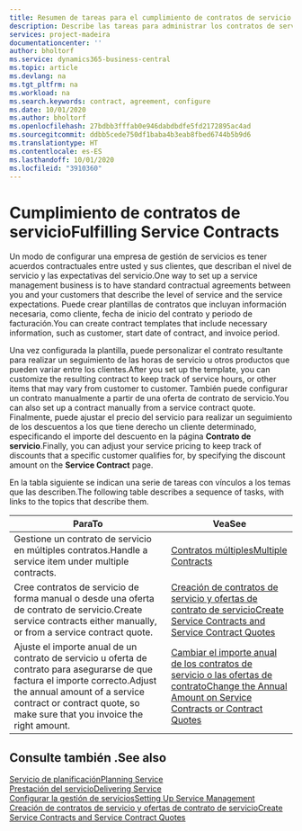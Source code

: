 ```yaml
---
title: Resumen de tareas para el cumplimiento de contratos de servicio | Documentos de Microsoft
description: Describe las tareas para administrar los contratos de servicio con los clientes.
services: project-madeira
documentationcenter: ''
author: bholtorf
ms.service: dynamics365-business-central
ms.topic: article
ms.devlang: na
ms.tgt_pltfrm: na
ms.workload: na
ms.search.keywords: contract, agreement, configure
ms.date: 10/01/2020
ms.author: bholtorf
ms.openlocfilehash: 27bdbb3fffab0e946dabdbdfe5fd2172895ac4ad
ms.sourcegitcommit: ddbb5cede750df1baba4b3eab8fbed6744b5b9d6
ms.translationtype: HT
ms.contentlocale: es-ES
ms.lasthandoff: 10/01/2020
ms.locfileid: "3910360"
---
```

# <a name="fulfilling-service-contracts"></a><span data-ttu-id="c79df-103">Cumplimiento de contratos de servicio</span><span class="sxs-lookup"><span data-stu-id="c79df-103">Fulfilling Service Contracts</span></span> 
<span data-ttu-id="c79df-104">Un modo de configurar una empresa de gestión de servicios es tener acuerdos contractuales entre usted y sus clientes, que describan el nivel de servicio y las expectativas del servicio.</span><span class="sxs-lookup"><span data-stu-id="c79df-104">One way to set up a service management business is to have standard contractual agreements between you and your customers that describe the level of service and the service expectations.</span></span> <span data-ttu-id="c79df-105">Puede crear plantillas de contratos que incluyan información necesaria, como cliente, fecha de inicio del contrato y periodo de facturación.</span><span class="sxs-lookup"><span data-stu-id="c79df-105">You can create contract templates that include necessary information, such as customer, start date of contract, and invoice period.</span></span>  
  
<span data-ttu-id="c79df-106">Una vez configurada la plantilla, puede personalizar el contrato resultante para realizar un seguimiento de las horas de servicio u otros productos que pueden variar entre los clientes.</span><span class="sxs-lookup"><span data-stu-id="c79df-106">After you set up the template, you can customize the resulting contract to keep track of service hours, or other items that may vary from customer to customer.</span></span> <span data-ttu-id="c79df-107">También puede configurar un contrato manualmente a partir de una oferta de contrato de servicio.</span><span class="sxs-lookup"><span data-stu-id="c79df-107">You can also set up a contract manually from a service contract quote.</span></span> <span data-ttu-id="c79df-108">Finalmente, puede ajustar el precio del servicio para realizar un seguimiento de los descuentos a los que tiene derecho un cliente determinado, especificando el importe del descuento en la página **Contrato de servicio**.</span><span class="sxs-lookup"><span data-stu-id="c79df-108">Finally, you can adjust your service pricing to keep track of discounts that a specific customer qualifies for, by specifying the discount amount on the **Service Contract** page.</span></span>  

<span data-ttu-id="c79df-109">En la tabla siguiente se indican una serie de tareas con vínculos a los temas que las describen.</span><span class="sxs-lookup"><span data-stu-id="c79df-109">The following table describes a sequence of tasks, with links to the topics that describe them.</span></span>   
  
|<span data-ttu-id="c79df-110">**Para**</span><span class="sxs-lookup"><span data-stu-id="c79df-110">**To**</span></span>|<span data-ttu-id="c79df-111">**Vea**</span><span class="sxs-lookup"><span data-stu-id="c79df-111">**See**</span></span>|  
|------------|-------------|  
|<span data-ttu-id="c79df-112">Gestione un contrato de servicio en múltiples contratos.</span><span class="sxs-lookup"><span data-stu-id="c79df-112">Handle a service item under multiple contracts.</span></span> | [<span data-ttu-id="c79df-113">Contratos múltiples</span><span class="sxs-lookup"><span data-stu-id="c79df-113">Multiple Contracts</span></span>](service-multiple-contracts.md)|  
|<span data-ttu-id="c79df-114">Cree contratos de servicio de forma manual o desde una oferta de contrato de servicio.</span><span class="sxs-lookup"><span data-stu-id="c79df-114">Create service contracts either manually, or from a service contract quote.</span></span>| [<span data-ttu-id="c79df-115">Creación de contratos de servicio y ofertas de contrato de servicio</span><span class="sxs-lookup"><span data-stu-id="c79df-115">Create Service Contracts and Service Contract Quotes</span></span>](service-how-to-create-service-contracts-and-service-contract-quotes.md)|
|<span data-ttu-id="c79df-116">Ajuste el importe anual de un contrato de servicio u oferta de contrato para asegurarse de que factura el importe correcto.</span><span class="sxs-lookup"><span data-stu-id="c79df-116">Adjust the annual amount of a service contract or contract quote, so make sure that you invoice the right amount.</span></span>|[<span data-ttu-id="c79df-117">Cambiar el importe anual de los contratos de servicio o las ofertas de contrato</span><span class="sxs-lookup"><span data-stu-id="c79df-117">Change the Annual Amount on Service Contracts or Contract Quotes</span></span>](service-how-to-change-the-annual-amount-on-service-contracts-or-contract-quotes.md)|

## <a name="see-also"></a><span data-ttu-id="c79df-118">Consulte también .</span><span class="sxs-lookup"><span data-stu-id="c79df-118">See also</span></span>
[<span data-ttu-id="c79df-119">Servicio de planificación</span><span class="sxs-lookup"><span data-stu-id="c79df-119">Planning Service</span></span>](service-plan-service.md)  
[<span data-ttu-id="c79df-120">Prestación del servicio</span><span class="sxs-lookup"><span data-stu-id="c79df-120">Delivering Service</span></span>](service-deliver-service.md)  
[<span data-ttu-id="c79df-121">Configurar la gestión de servicios</span><span class="sxs-lookup"><span data-stu-id="c79df-121">Setting Up Service Management</span></span>](service-setup-service.md)  
[<span data-ttu-id="c79df-122">Creación de contratos de servicio y ofertas de contrato de servicio</span><span class="sxs-lookup"><span data-stu-id="c79df-122">Create Service Contracts and Service Contract Quotes</span></span>](service-how-to-create-service-contracts-and-service-contract-quotes.md)  

